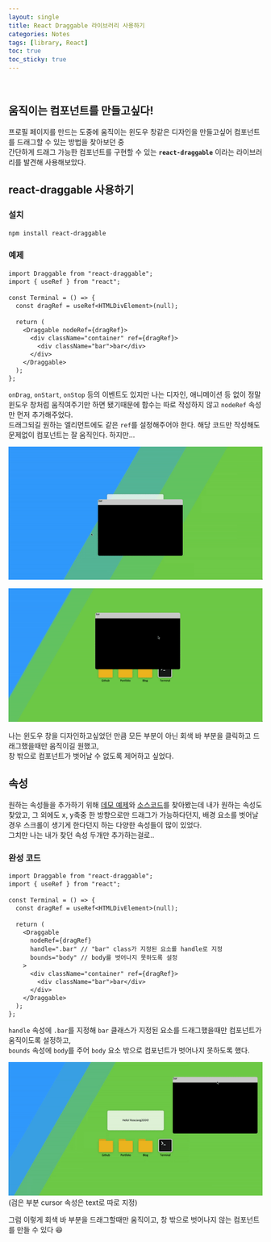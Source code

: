 ```yaml
---
layout: single
title: React Draggable 라이브러리 사용하기
categories: Notes
tags: [library, React]
toc: true
toc_sticky: true
---
```


<br/>

## 움직이는 컴포넌트를 만들고싶다!

프로필 페이지를 만드는 도중에 움직이는 윈도우 창같은 디자인을 만들고싶어 컴포넌트를 드래그할 수 있는 방법을 찾아보던 중<br/>
간단하게 드래그 가능한 컴포넌트를 구현할 수 있는 **`react-draggable`** 이라는 라이브러리를 발견해 사용해보았다.

## react-draggable 사용하기

### 설치

```zsh
npm install react-draggable
```

### 예제

```tsx
import Draggable from "react-draggable";
import { useRef } from "react";

const Terminal = () => {
  const dragRef = useRef<HTMLDivElement>(null);

  return (
    <Draggable nodeRef={dragRef}>
      <div className="container" ref={dragRef}>
        <div className="bar">bar</div>
      </div>
    </Draggable>
  );
};
```

`onDrag`, `onStart`, `onStop` 등의 이벤트도 있지만 나는 디자인, 애니메이션 등 없이 정말 윈도우 창처럼 움직여주기만 하면 됐기때문에 함수는 따로 작성하지 않고 `nodeRef` 속성만 먼저 추가해주었다.<br/>
드래그되길 원하는 엘리먼트에도 같은 `ref`를 설정해주어야 한다. 해당 코드만 작성해도 문제없이 컴포넌트는 잘 움직인다. 하지만...

![](/images/2023-04-08-react-draggable/1.gif)

![](/images/2023-04-08-react-draggable/2.gif)

나는 윈도우 창을 디자인하고싶었던 만큼 모든 부분이 아닌 회색 바 부분을 클릭하고 드래그했을때만 움직이길 원했고,<br/>
창 밖으로 컴포넌트가 벗어날 수 없도록 제어하고 싶었다.<br/>

## 속성

원하는 속성들을 추가하기 위해 [데모 예제](http://react-grid-layout.github.io/react-draggable/example/)와 [소스코드](https://github.com/react-grid-layout/react-draggable/blob/master/example/example.js)를 찾아봤는데 내가 원하는 속성도 찾았고, 그 외에도 x, y축중 한 방향으로만 드래그가 가능하다던지, 배경 요소를 벗어날 경우 스크롤이 생기게 한다던지 하는 다양한 속성들이 많이 있었다.<br/>
그치만 나는 내가 찾던 속성 두개만 추가하는걸로..

### 완성 코드

```tsx
import Draggable from "react-draggable";
import { useRef } from "react";

const Terminal = () => {
  const dragRef = useRef<HTMLDivElement>(null);

  return (
    <Draggable
      nodeRef={dragRef}
      handle=".bar" // "bar" class가 지정된 요소를 handle로 지정
      bounds="body" // body를 벗어나지 못하도록 설정
    >
      <div className="container" ref={dragRef}>
        <div className="bar">bar</div>
      </div>
    </Draggable>
  );
};
```

`handle` 속성에 `.bar`를 지정해 `bar` 클래스가 지정된 요소를 드래그했을때만 컴포넌트가 움직이도록 설정하고,<br/>
`bounds` 속성에 `body`를 주어 `body` 요소 밖으로 컴포넌트가 벗어나지 못하도록 했다.

![](/images/2023-04-08-react-draggable/3.gif)
(검은 부분 cursor 속성은 text로 따로 지정)

그럼 이렇게 회색 바 부분을 드래그할때만 움직이고, 창 밖으로 벗어나지 않는 컴포넌트를 만들 수 있다 😆
